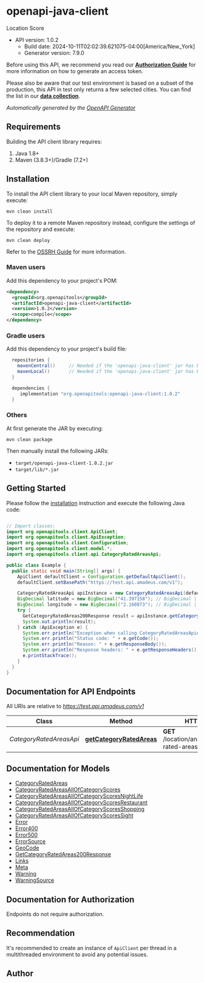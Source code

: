 # openapi-java-client

Location Score
- API version: 1.0.2
  - Build date: 2024-10-11T02:02:39.621075-04:00[America/New_York]
  - Generator version: 7.9.0

Before using this API, we recommend you read our **[Authorization Guide](https://developers.amadeus.com/self-service/apis-docs/guides/authorization-262)** for more information on how to generate an access token. 
  
Please also be aware that our test environment is based on a subset of the production, this API in test only returns a few selected cities. You can find the list in our **[data collection](https://github.com/amadeus4dev/data-collection)**.


*Automatically generated by the [OpenAPI Generator](https://openapi-generator.tech)*


## Requirements

Building the API client library requires:
1. Java 1.8+
2. Maven (3.8.3+)/Gradle (7.2+)

## Installation

To install the API client library to your local Maven repository, simply execute:

```shell
mvn clean install
```

To deploy it to a remote Maven repository instead, configure the settings of the repository and execute:

```shell
mvn clean deploy
```

Refer to the [OSSRH Guide](http://central.sonatype.org/pages/ossrh-guide.html) for more information.

### Maven users

Add this dependency to your project's POM:

```xml
<dependency>
  <groupId>org.openapitools</groupId>
  <artifactId>openapi-java-client</artifactId>
  <version>1.0.2</version>
  <scope>compile</scope>
</dependency>
```

### Gradle users

Add this dependency to your project's build file:

```groovy
  repositories {
    mavenCentral()     // Needed if the 'openapi-java-client' jar has been published to maven central.
    mavenLocal()       // Needed if the 'openapi-java-client' jar has been published to the local maven repo.
  }

  dependencies {
     implementation "org.openapitools:openapi-java-client:1.0.2"
  }
```

### Others

At first generate the JAR by executing:

```shell
mvn clean package
```

Then manually install the following JARs:

* `target/openapi-java-client-1.0.2.jar`
* `target/lib/*.jar`

## Getting Started

Please follow the [installation](#installation) instruction and execute the following Java code:

```java

// Import classes:
import org.openapitools.client.ApiClient;
import org.openapitools.client.ApiException;
import org.openapitools.client.Configuration;
import org.openapitools.client.model.*;
import org.openapitools.client.api.CategoryRatedAreasApi;

public class Example {
  public static void main(String[] args) {
    ApiClient defaultClient = Configuration.getDefaultApiClient();
    defaultClient.setBasePath("https://test.api.amadeus.com/v1");

    CategoryRatedAreasApi apiInstance = new CategoryRatedAreasApi(defaultClient);
    BigDecimal latitude = new BigDecimal("41.397158"); // BigDecimal | Latitude in decimal coordinates
    BigDecimal longitude = new BigDecimal("2.160873"); // BigDecimal | Longitude in decimal coordinates
    try {
      GetCategoryRatedAreas200Response result = apiInstance.getCategoryRatedAreas(latitude, longitude);
      System.out.println(result);
    } catch (ApiException e) {
      System.err.println("Exception when calling CategoryRatedAreasApi#getCategoryRatedAreas");
      System.err.println("Status code: " + e.getCode());
      System.err.println("Reason: " + e.getResponseBody());
      System.err.println("Response headers: " + e.getResponseHeaders());
      e.printStackTrace();
    }
  }
}

```

## Documentation for API Endpoints

All URIs are relative to *https://test.api.amadeus.com/v1*

Class | Method | HTTP request | Description
------------ | ------------- | ------------- | -------------
*CategoryRatedAreasApi* | [**getCategoryRatedAreas**](docs/CategoryRatedAreasApi.md#getCategoryRatedAreas) | **GET** /location/analytics/category-rated-areas | GET category rated areas


## Documentation for Models

 - [CategoryRatedAreas](docs/CategoryRatedAreas.md)
 - [CategoryRatedAreasAllOfCategoryScores](docs/CategoryRatedAreasAllOfCategoryScores.md)
 - [CategoryRatedAreasAllOfCategoryScoresNightLife](docs/CategoryRatedAreasAllOfCategoryScoresNightLife.md)
 - [CategoryRatedAreasAllOfCategoryScoresRestaurant](docs/CategoryRatedAreasAllOfCategoryScoresRestaurant.md)
 - [CategoryRatedAreasAllOfCategoryScoresShopping](docs/CategoryRatedAreasAllOfCategoryScoresShopping.md)
 - [CategoryRatedAreasAllOfCategoryScoresSight](docs/CategoryRatedAreasAllOfCategoryScoresSight.md)
 - [Error](docs/Error.md)
 - [Error400](docs/Error400.md)
 - [Error500](docs/Error500.md)
 - [ErrorSource](docs/ErrorSource.md)
 - [GeoCode](docs/GeoCode.md)
 - [GetCategoryRatedAreas200Response](docs/GetCategoryRatedAreas200Response.md)
 - [Links](docs/Links.md)
 - [Meta](docs/Meta.md)
 - [Warning](docs/Warning.md)
 - [WarningSource](docs/WarningSource.md)


<a id="documentation-for-authorization"></a>
## Documentation for Authorization

Endpoints do not require authorization.


## Recommendation

It's recommended to create an instance of `ApiClient` per thread in a multithreaded environment to avoid any potential issues.

## Author



